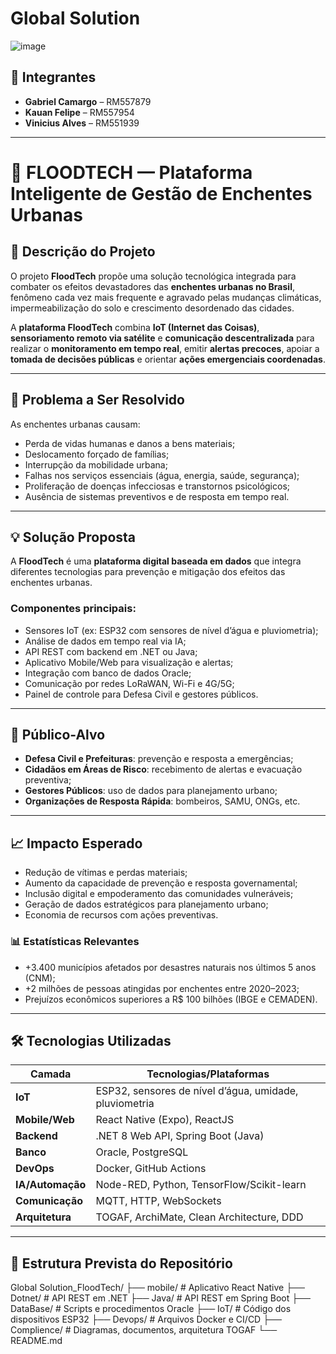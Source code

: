 # Global Solution

![image](https://github.com/user-attachments/assets/6335eded-1ce5-41f1-8fbd-7921804f3f67)

## 👥 Integrantes

- **Gabriel Camargo** – RM557879  
- **Kauan Felipe** – RM557954  
- **Vinicius Alves** – RM551939

---

# 🌊 FLOODTECH — Plataforma Inteligente de Gestão de Enchentes Urbanas

## 📘 Descrição do Projeto

O projeto **FloodTech** propõe uma solução tecnológica integrada para combater os efeitos devastadores das **enchentes urbanas no Brasil**, fenômeno cada vez mais frequente e agravado pelas mudanças climáticas, impermeabilização do solo e crescimento desordenado das cidades.

A **plataforma FloodTech** combina **IoT (Internet das Coisas)**, **sensoriamento remoto via satélite** e **comunicação descentralizada** para realizar o **monitoramento em tempo real**, emitir **alertas precoces**, apoiar a **tomada de decisões públicas** e orientar **ações emergenciais coordenadas**.

---

## 🎯 Problema a Ser Resolvido

As enchentes urbanas causam:

- Perda de vidas humanas e danos a bens materiais;
- Deslocamento forçado de famílias;
- Interrupção da mobilidade urbana;
- Falhas nos serviços essenciais (água, energia, saúde, segurança);
- Proliferação de doenças infecciosas e transtornos psicológicos;
- Ausência de sistemas preventivos e de resposta em tempo real.

---

## 💡 Solução Proposta

A **FloodTech** é uma **plataforma digital baseada em dados** que integra diferentes tecnologias para prevenção e mitigação dos efeitos das enchentes urbanas.

### Componentes principais:

- Sensores IoT (ex: ESP32 com sensores de nível d’água e pluviometria);
- Análise de dados em tempo real via IA;
- API REST com backend em .NET ou Java;
- Aplicativo Mobile/Web para visualização e alertas;
- Integração com banco de dados Oracle;
- Comunicação por redes LoRaWAN, Wi-Fi e 4G/5G;
- Painel de controle para Defesa Civil e gestores públicos.

---

## 👤 Público-Alvo

- **Defesa Civil e Prefeituras**: prevenção e resposta a emergências;
- **Cidadãos em Áreas de Risco**: recebimento de alertas e evacuação preventiva;
- **Gestores Públicos**: uso de dados para planejamento urbano;
- **Organizações de Resposta Rápida**: bombeiros, SAMU, ONGs, etc.

---

## 📈 Impacto Esperado

- Redução de vítimas e perdas materiais;
- Aumento da capacidade de prevenção e resposta governamental;
- Inclusão digital e empoderamento das comunidades vulneráveis;
- Geração de dados estratégicos para planejamento urbano;
- Economia de recursos com ações preventivas.

### 📊 Estatísticas Relevantes

- +3.400 municípios afetados por desastres naturais nos últimos 5 anos (CNM);
- +2 milhões de pessoas atingidas por enchentes entre 2020–2023;
- Prejuízos econômicos superiores a R$ 100 bilhões (IBGE e CEMADEN).

---

## 🛠️ Tecnologias Utilizadas

| Camada        | Tecnologias/Plataformas                                 |
|---------------|----------------------------------------------------------|
| **IoT**       | ESP32, sensores de nível d’água, umidade, pluviometria   |
| **Mobile/Web**| React Native (Expo), ReactJS                             |
| **Backend**   | .NET 8 Web API, Spring Boot (Java)                       |
| **Banco**     | Oracle, PostgreSQL                                       |
| **DevOps**    | Docker, GitHub Actions                                   |
| **IA/Automação** | Node-RED, Python, TensorFlow/Scikit-learn             |
| **Comunicação** | MQTT, HTTP, WebSockets                                 |
| **Arquitetura** | TOGAF, ArchiMate, Clean Architecture, DDD              |

---

## 📂 Estrutura Prevista do Repositório

Global Solution_FloodTech/
├── mobile/ # Aplicativo React Native
├── Dotnet/ # API REST em .NET
├── Java/ # API REST em Spring Boot
├── DataBase/ # Scripts e procedimentos Oracle
├── IoT/ # Código dos dispositivos ESP32
├── Devops/ # Arquivos Docker e CI/CD
├── Complience/ # Diagramas, documentos, arquitetura TOGAF
└── README.md


